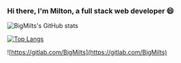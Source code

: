 ### Hi there, I'm Milton, a full stack web developer 😄


![BigMilts's GitHub stats](https://github-readme-stats.vercel.app/api?username=BigMilts&show_icons=true&theme=radical)


[![Top Langs](https://github-readme-stats.vercel.app/api/top-langs/?username=BigMilts)](https://github.com/anuraghazra/github-readme-stats)



![https://gitlab.com/BigMilts](https://gitlab.com/BigMilts)

<!--
**BigMilts/BigMilts** is a ✨ _special_ ✨ repository because its `README.md` (this file) appears on your GitHub profile.

Here are some ideas to get you started:

- 🔭 I’m currently working on ...
- 🌱 I’m currently learning ...
- 👯 I’m looking to collaborate on ...
- 🤔 I’m looking for help with ...
- 💬 Ask me about ...
- 📫 How to reach me: ...
- 😄 Pronouns: ...
- ⚡ Fun fact: ...
-->
